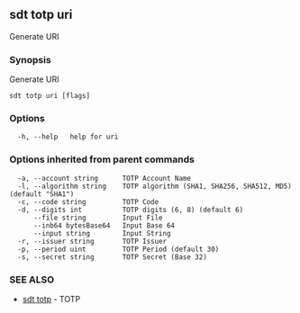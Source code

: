 ## sdt totp uri

Generate URI

### Synopsis

Generate URI

```
sdt totp uri [flags]
```

### Options

```
  -h, --help   help for uri
```

### Options inherited from parent commands

```
  -a, --account string      TOTP Account Name
  -l, --algorithm string    TOTP algorithm (SHA1, SHA256, SHA512, MD5) (default "SHA1")
  -c, --code string         TOTP Code
  -d, --digits int          TOTP digits (6, 8) (default 6)
      --file string         Input File
      --inb64 bytesBase64   Input Base 64
      --input string        Input String
  -r, --issuer string       TOTP Issuer
  -p, --period uint         TOTP Period (default 30)
  -s, --secret string       TOTP Secret (Base 32)
```

### SEE ALSO

* [sdt totp](sdt_totp.md)	 - TOTP

